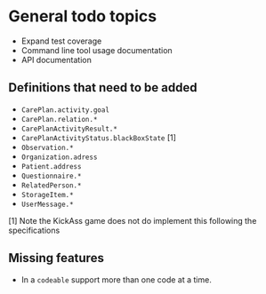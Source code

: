 # General todo topics

- Expand test coverage
- Command line tool usage documentation
- API documentation

## Definitions that need to be added

* `CarePlan.activity.goal`
* `CarePlan.relation.*`
* `CarePlanActivityResult.*`
* `CarePlanActivityStatus.blackBoxState` [1]
* `Observation.*`
* `Organization.adress`
* `Patient.address`
* `Questionnaire.*`
* `RelatedPerson.*`
* `StorageItem.*`
* `UserMessage.*`

[1] Note the KickAss game does not do implement this following the
specifications

## Missing features

* In a `codeable` support more than one code at a time.
